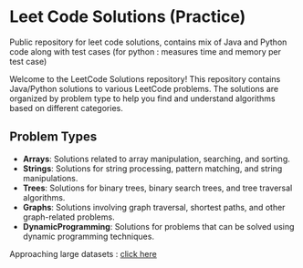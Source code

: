 # Leet Code Solutions (Practice)
Public repository for leet code solutions, contains mix of Java and Python code along with test cases (for python : measures time and memory per test case)

Welcome to the LeetCode Solutions repository! This repository contains Java/Python solutions to various LeetCode problems. The solutions are organized by problem type to help you find and understand algorithms based on different categories.

## Problem Types

- **Arrays**: Solutions related to array manipulation, searching, and sorting.
- **Strings**: Solutions for string processing, pattern matching, and string manipulations.
- **Trees**: Solutions for binary trees, binary search trees, and tree traversal algorithms.
- **Graphs**: Solutions involving graph traversal, shortest paths, and other graph-related problems.
- **DynamicProgramming**: Solutions for problems that can be solved using dynamic programming techniques.

Approaching large datasets : [click here](Approaches.md)


